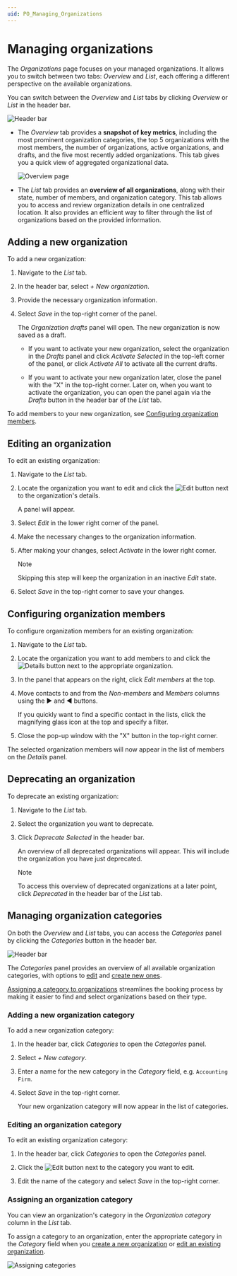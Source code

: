 ```yaml
---
uid: PO_Managing_Organizations
---
```


# Managing organizations

The *Organizations* page focuses on your managed organizations. It allows you to switch between two tabs: *Overview* and *List*, each offering a different perspective on the available organizations.

You can switch between the *Overview* and *List* tabs by clicking *Overview* or *List* in the header bar.

![Header bar](~/solutions/images/Organizations_Header_Bar.png)

- The *Overview* tab provides a **snapshot of key metrics**, including the most prominent organization categories, the top 5 organizations with the most members, the number of organizations, active organizations, and drafts, and the five most recently added organizations. This tab gives you a quick view of aggregated organizational data.

  ![Overview page](~/solutions/images/PO_Organizations_Overview_Example.png)

- The *List* tab provides an **overview of all organizations**, along with their state, number of members, and organization category. This tab allows you to access and review organization details in one centralized location. It also provides an efficient way to filter through the list of organizations based on the provided information.

## Adding a new organization

To add a new organization:

1. Navigate to the *List* tab.

1. In the header bar, select *+ New organization*.

1. Provide the necessary organization information.

1. Select *Save* in the top-right corner of the panel.

   The *Organization drafts* panel will open. The new organization is now saved as a draft.

   - If you want to activate your new organization, select the organization in the *Drafts* panel and click *Activate Selected* in the top-left corner of the panel, or click *Activate All* to activate all the current drafts.

   - If you want to activate your new organization later, close the panel with the "X" in the top-right corner. Later on, when you want to activate the organization, you can open the panel again via the *Drafts* button in the header bar of the *List* tab.

To add members to your new organization, see [Configuring organization members](#configuring-organization-members).

## Editing an organization

To edit an existing organization:

1. Navigate to the *List* tab.

1. Locate the organization you want to edit and click the ![Edit](~/solutions/images/PO_Edit.png) button next to the organization's details.

   A panel will appear.

1. Select *Edit* in the lower right corner of the panel.

1. Make the necessary changes to the organization information.

1. After making your changes, select *Activate* in the lower right corner.

   > [!NOTE]
   > Skipping this step will keep the organization in an inactive *Edit* state.

1. Select *Save* in the top-right corner to save your changes.

## Configuring organization members

To configure organization members for an existing organization:

1. Navigate to the *List* tab.

1. Locate the organization you want to add members to and click the ![Details](~/solutions/images/PO_Details.png) button next to the appropriate organization.

1. In the panel that appears on the right, click *Edit members* at the top.

1. Move contacts to and from the *Non-members* and *Members* columns using the ► and ◄ buttons.

   If you quickly want to find a specific contact in the lists, click the magnifying glass icon at the top and specify a filter.

1. Close the pop-up window with the "X" button in the top-right corner.

The selected organization members will now appear in the list of members on the *Details* panel.

## Deprecating an organization

To deprecate an existing organization:

1. Navigate to the *List* tab.

1. Select the organization you want to deprecate.

1. Click *Deprecate Selected* in the header bar.

   An overview of all deprecated organizations will appear. This will include the organization you have just deprecated.

   > [!NOTE]
   > To access this overview of deprecated organizations at a later point, click *Deprecated* in the header bar of the *List* tab.

## Managing organization categories

On both the *Overview* and *List* tabs, you can access the *Categories* panel by clicking the *Categories* button in the header bar.

![Header bar](~/solutions/images/Organizations_HeaderBar.png)

The *Categories* panel provides an overview of all available organization categories, with options to [edit](#editing-an-organization-category) and [create new ones](#adding-a-new-organization-category).

[Assigning a category to organizations](#assigning-an-organization-category) streamlines the booking process by making it easier to find and select organizations based on their type.

### Adding a new organization category

To add a new organization category:

1. In the header bar, click *Categories* to open the *Categories* panel.

1. Select *+ New category*.

1. Enter a name for the new category in the *Category* field, e.g. `Accounting Firm`.

1. Select *Save* in the top-right corner.

   Your new organization category will now appear in the list of categories.

### Editing an organization category

To edit an existing organization category:

1. In the header bar, click *Categories* to open the *Categories* panel.

1. Click the ![Edit](~/solutions/images/PO_Edit.png) button next to the category you want to edit.

1. Edit the name of the category and select *Save* in the top-right corner.

### Assigning an organization category

You can view an organization's category in the *Organization category* column in the *List* tab.

To assign a category to an organization, enter the appropriate category in the *Category* field when you [create a new organization](#adding-a-new-organization) or [edit an existing organization](#editing-an-organization).

![Assigning categories](~/solutions/images/Assigning_Category.png)
